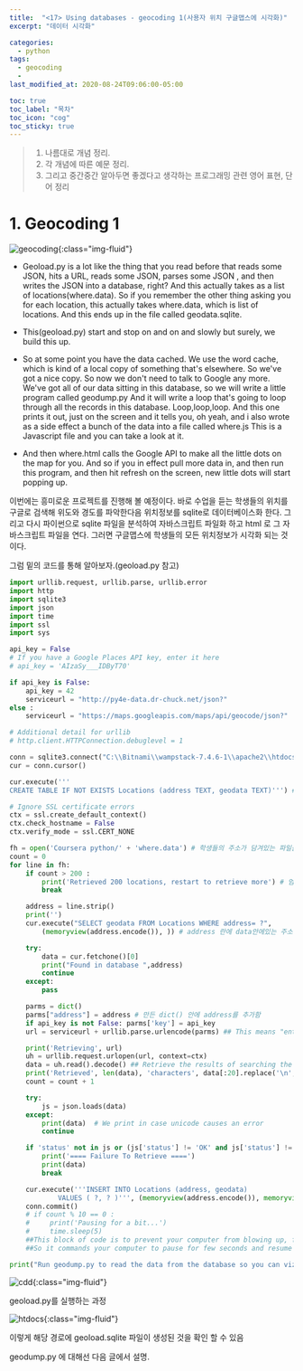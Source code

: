 ```yaml
---
title:  "<17> Using databases - geocoding 1(사용자 위치 구글맵스에 시각화)"
excerpt: "데이터 시각화"

categories:
  - python
tags:
  - geocoding
  - 
last_modified_at: 2020-08-24T09:06:00-05:00

toc: true
toc_label: "목차"
toc_icon: "cog"
toc_sticky: true
---
```


> 1. 나름대로 개념 정리.  
> 2. 각 개념에 따른 예문 정리.  
> 3. 그리고 중간중간 알아두면 좋겠다고 생각하는 프로그래밍 관련 영어 표현, 단어 정리


# 1. Geocoding 1

![geocoding](https://yeonghunko.github.io/assets/img/coursera-python/geocoding.png){:class="img-fluid"}

	
- Geoload.py is a lot like the thing that you read before that reads some JSON, hits a URL, reads some JSON, parses some JSON , and then writes the JSON into a database, right? And this actually takes as a list of locations(where.data). So if you remember the other thing asking you for each location, this actually takes where.data, which is list of locations. And this ends up in the file called geodata.sqlite.

- This(geoload.py) start and stop on and on and slowly but surely, we build this up. 
	
- So at some point you have the data cached. We use the word cache, which is kind of a local copy of something that's elsewhere. So we've got a nice copy. So now we don't need to talk to Google any more. We've got all of our data sitting in this database, so we will write a little program called geodump.py And it will write a loop that's going to loop through all the records in this database. Loop,loop,loop. And this one prints it out, just on the screen and it tells you, oh yeah, and i also wrote as a side effect a bunch of the data into a file called where.js This is a Javascript file and you can take a look at it. 

- And then where.html calls the Google API to make all the little dots on the map for you. And so if you in effect pull more data in, and then run this program, and then hit refresh on the screen, new little dots will start popping up. 


이번에는 흥미로운 프로젝트를 진행해 볼 예정이다. 바로 수업을 듣는 학생들의 위치를 구글로 검색해 위도와 경도를 파악한다음 위치정보를 sqlite로 데이터베이스화 한다. 그리고 다시 파이썬으로 sqlite 파일을 분석하여 자바스크립트 파일화 하고 html 로 그 자바스크립트 파일을 연다. 그러면 구글맵스에 학생들의 모든 위치정보가 시각화 되는 것이다.  

그럼 밑의 코드를 통해 알아보자.(geoload.py 참고)

```python
import urllib.request, urllib.parse, urllib.error
import http
import sqlite3
import json
import time
import ssl
import sys

api_key = False
# If you have a Google Places API key, enter it here
# api_key = 'AIzaSy___IDByT70'

if api_key is False:
    api_key = 42
    serviceurl = "http://py4e-data.dr-chuck.net/json?"
else :
    serviceurl = "https://maps.googleapis.com/maps/api/geocode/json?"

# Additional detail for urllib
# http.client.HTTPConnection.debuglevel = 1

conn = sqlite3.connect("C:\\Bitnami\\wampstack-7.4.6-1\\apache2\\htdocs\\geoload.sqlite") # 학생들의 정보를 geoload.sqlite 파일에 담는다. 그리고 그 파일은 이 경로에 저장된다.
cur = conn.cursor()

cur.execute(''' 
CREATE TABLE IF NOT EXISTS Locations (address TEXT, geodata TEXT)''') # sqlite 파일안에 address, geodata(위도,경도) row를 추가한다.

# Ignore SSL certificate errors
ctx = ssl.create_default_context()
ctx.check_hostname = False
ctx.verify_mode = ssl.CERT_NONE

fh = open('Coursera python/' + 'where.data') # 학생들의 주소가 담겨있는 파일을 연다(where.data)
count = 0
for line in fh:
    if count > 200 :
        print('Retrieved 200 locations, restart to retrieve more') # 엄청나게 많은 정보가 로드되기 때문에 한꺼번에 처리하면 렉이 걸릴 수 있어서 일단 200개만하고 멈추게 코드를 짰다.
        break

    address = line.strip()
    print('')
    cur.execute("SELECT geodata FROM Locations WHERE address= ?", 
        (memoryview(address.encode()), )) # address 란에 data안에있는 주소를 일일이 추가한다.

    try:
        data = cur.fetchone()[0]
        print("Found in database ",address)
        continue
    except:
        pass

    parms = dict()
    parms["address"] = address # 만든 dict() 안에 address를 추가함
    if api_key is not False: parms['key'] = api_key
    url = serviceurl + urllib.parse.urlencode(parms) ## This means "enter into serviceurl and search and find the geocode of the address" 중요!!!

    print('Retrieving', url)
    uh = urllib.request.urlopen(url, context=ctx)
    data = uh.read().decode() ## Retrieve the results of searching the geocodes of the locations !!
    print('Retrieved', len(data), 'characters', data[:20].replace('\n', ' '))
    count = count + 1

    try:
        js = json.loads(data) 
    except:
        print(data)  # We print in case unicode causes an error
        continue

    if 'status' not in js or (js['status'] != 'OK' and js['status'] != 'ZERO_RESULTS') : ##process of cleaning up and filtering the data sent from the net, outside world?
        print('==== Failure To Retrieve ====')
        print(data)
        break

    cur.execute('''INSERT INTO Locations (address, geodata)
            VALUES ( ?, ? )''', (memoryview(address.encode()), memoryview(data.encode()) ) )
    conn.commit()
    # if count % 10 == 0 :
    #     print('Pausing for a bit...')
    #     time.sleep(5)
    ##This block of code is to prevent your computer from blowing up, freezing , or whatever stops your computer due to overload data processing. 그렇지!! 이런코드 넣어주면 센스있다고 하는거다. 천천히 parsing 하도록 해주니깐.
    ##So it commands your computer to pause for few seconds and resume to work and pause and get to work again.

print("Run geodump.py to read the data from the database so you can vizualize it on a map.") # geoload.py가 만들어졌다. 그럼 이제 geodump.py 를 실행시키자.

```
![cdd](https://yeonghunko.github.io/assets/img/coursera-python/cdd.png){:class="img-fluid"}

geoload.py를 실행하는 과정

![htdocs](https://yeonghunko.github.io/assets/img/coursera-python/htdocs.png){:class="img-fluid"}

이렇게 해당 경로에 geoload.sqlite 파일이 생성된 것을 확인 할 수 있음  

 geodump.py 에 대해선 다음 글에서 설명.




